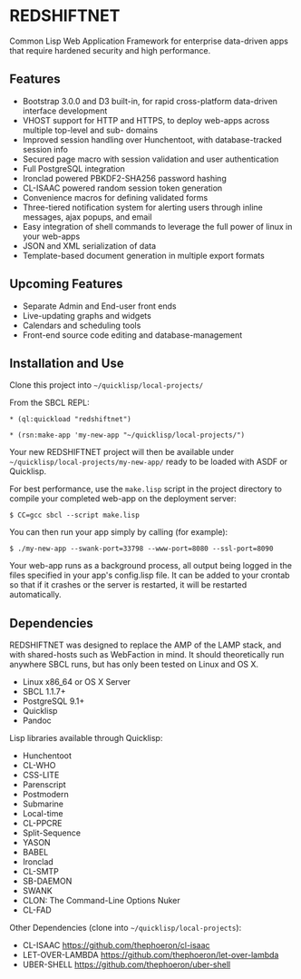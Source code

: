 REDSHIFTNET
===========

Common Lisp Web Application Framework for enterprise data-driven apps that require hardened security and high performance.

Features
--------

* Bootstrap 3.0.0 and D3 built-in, for rapid cross-platform data-driven interface development
* VHOST support for HTTP and HTTPS, to deploy web-apps across multiple top-level and sub- domains
* Improved session handling over Hunchentoot, with database-tracked session info
* Secured page macro with session validation and user authentication
* Full PostgreSQL integration
* Ironclad powered PBKDF2-SHA256 password hashing
* CL-ISAAC powered random session token generation
* Convenience macros for defining validated forms
* Three-tiered notification system for alerting users through inline messages, ajax popups, and email
* Easy integration of shell commands to leverage the full power of linux in your web-apps
* JSON and XML serialization of data
* Template-based document generation in multiple export formats

Upcoming Features
-----------------

* Separate Admin and End-user front ends
* Live-updating graphs and widgets
* Calendars and scheduling tools
* Front-end source code editing and database-management

Installation and Use
--------------------

Clone this project into ``~/quicklisp/local-projects/``

From the SBCL REPL:

    * (ql:quickload "redshiftnet")

    * (rsn:make-app 'my-new-app "~/quicklisp/local-projects/")

Your new REDSHIFTNET project will then be available under ``~/quicklisp/local-projects/my-new-app/`` ready to be loaded with ASDF or Quicklisp.

For best performance, use the ``make.lisp`` script in the project directory to compile your completed web-app on the deployment server:

    $ CC=gcc sbcl --script make.lisp

You can then run your app simply by calling (for example):

    $ ./my-new-app --swank-port=33798 --www-port=8080 --ssl-port=8090

Your web-app runs as a background process, all output being logged in the files specified in your app's config.lisp file.  It can be added to your crontab so that if it crashes or the server is restarted, it will be restarted automatically.

Dependencies
------------

REDSHIFTNET was designed to replace the AMP of the LAMP stack, and with shared-hosts such as WebFaction in mind.  It should theoretically run anywhere SBCL runs, but has only been tested on Linux and OS X.

* Linux x86_64 or OS X Server
* SBCL 1.1.7+
* PostgreSQL 9.1+
* Quicklisp
* Pandoc

Lisp libraries available through Quicklisp:

* Hunchentoot
* CL-WHO
* CSS-LITE
* Parenscript
* Postmodern
* Submarine
* Local-time
* CL-PPCRE
* Split-Sequence
* YASON
* BABEL
* Ironclad
* CL-SMTP
* SB-DAEMON
* SWANK
* CLON: The Command-Line Options Nuker
* CL-FAD

Other Dependencies (clone into ``~/quicklisp/local-projects``):

* CL-ISAAC <https://github.com/thephoeron/cl-isaac>
* LET-OVER-LAMBDA <https://github.com/thephoeron/let-over-lambda>
* UBER-SHELL <https://github.com/thephoeron/uber-shell>

